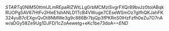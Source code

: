 $START$q0NlM50ttmIJLmREpaRIZWtLLg0rbMCMziSvgrFXQr89bvJz0toiABqkRUOPg5AV67HtFv2HleE1shANLD1TcB4VWuge7CEseWSmOz7glfhQKJahFK324yuB7cEXgvQvDt8NMWe3g9c886Br7bjQp3fPKRnS0lHzFzfh0eZu7O7nAw/aDGy58Ze9Ug1DJFD/1cZoAewetg+eKc1be73doA==$END$